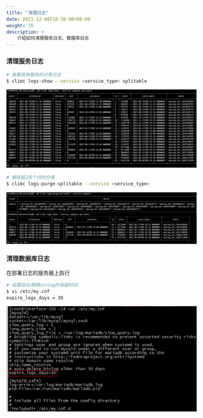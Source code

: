 ```yaml
---
title: "清理日志"
date: 2021-12-08T18:38:00+08:00
weight: 35
description: >
    介绍如何清理服务日志、数据库日志
---
```


### 清理服务日志

```bash
# 查看具体服务的分表日志
$ climc logs-show --service <service_type> splitable
```

![](../images/logtable2.png)

```bash
# 删除超过6个月的分表
$ climc logs-purge-splitable --service <service_type>
```
![](../images/deletelogtable2.png)

### 清理数据库日志

在部署日志的服务器上执行

```bash
# 设置自动清除binlog的保留时间
$ vi /etc/my.cnf
expire_logs_days = 30
```
![](../images/binlog.png)
